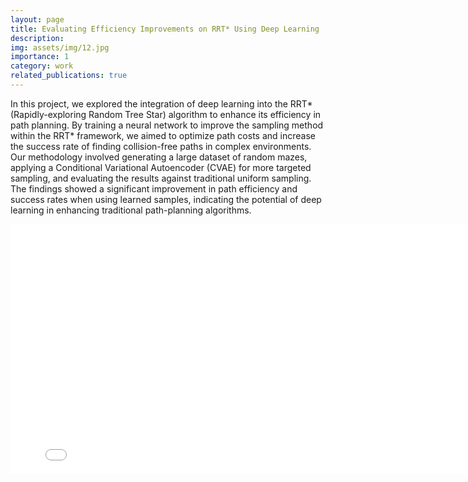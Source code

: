 ```yaml
---
layout: page
title: Evaluating Efficiency Improvements on RRT* Using Deep Learning
description: 
img: assets/img/12.jpg
importance: 1
category: work
related_publications: true
---
```


In this project, we explored the integration of deep learning into the RRT* (Rapidly-exploring Random Tree Star) algorithm to enhance its efficiency in path planning. By training a neural network to improve the sampling method within the RRT* framework, we aimed to optimize path costs and increase the success rate of finding collision-free paths in complex environments. Our methodology involved generating a large dataset of random mazes, applying a Conditional Variational Autoencoder (CVAE) for more targeted sampling, and evaluating the results against traditional uniform sampling. The findings showed a significant improvement in path efficiency and success rates when using learned samples, indicating the potential of deep learning in enhancing traditional path-planning algorithms.

<div class="row">
    <div class="col-sm mt-3 mt-md-0">
        <embed src="../assets/pdf/MAE-598.pdf" type="application/pdf" width=800 height=400>
    </div>
</div>


